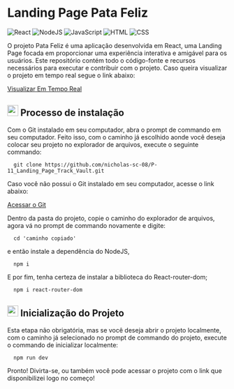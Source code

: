 
# Landing Page Pata Feliz

![React](https://img.shields.io/badge/React-20232A?style=for-the-badge&logo=react&logoColor=61DAFB)
![NodeJS](https://img.shields.io/badge/Node%20js-339933?style=for-the-badge&logo=nodedotjs&logoColor=white)
![JavaScript](https://img.shields.io/badge/JavaScript-F7DF1E?style=for-the-badge&logo=javascript&logoColor=black)
![HTML](https://img.shields.io/badge/HTML5-E34F26?style=for-the-badge&logo=html5&logoColor=white)
![CSS](https://img.shields.io/badge/CSS3-1572B6?style=for-the-badge&logo=css3&logoColor=white)

O projeto Pata Feliz é uma aplicação desenvolvida em React, uma Landing Page focada em proporcionar uma experiência interativa e amigável para os usuários. Este repositório contém todo o código-fonte e recursos necessários para executar e contribuir com o projeto.
Caso queira visualizar o projeto em tempo real segue o link abaixo:

<kdb><a href='https://p-12-landing-page-pets-feliz.vercel.app/'>Visualizar Em Tempo Real</a></kdb>

## <img src='https://github.com/nicholas-sc-08/P-12_Landing_page_Pets_Feliz/blob/main/Imagens_Readme/Gif_React.gif' width='25px' height='25px'/> Processo de instalação

Com o Git instalado em seu computador, abra o prompt de commando em seu computador. Feito isso, com o caminho já escolhido aonde você deseja colocar seu projeto no explorador de arquivos, execute o seguinte commando:

```git
  git clone https://github.com/nicholas-sc-08/P-11_Landing_Page_Track_Vault.git
```

Caso você não possui o Git instalado em seu computador, acesse o link abaixo:

<a href='https://git-scm.com/downloads'>Acessar o Git</a>

Dentro da pasta do projeto, copie o caminho do explorador de arquivos, agora vá no prompt de commando novamente e digite:

```git
  cd 'caminho copiado'
```

e então instale a dependência do NodeJS,

```git
  npm i 
```

E por fim, tenha certeza de instalar a biblioteca do React-router-dom;

```git
  npm i react-router-dom
```

## <img src='https://github.com/nicholas-sc-08/P-12_Landing_page_Pets_Feliz/blob/main/Imagens_Readme/Gif_Node.gif' width='25px' height='25px'> Inicialização do Projeto

Esta etapa não obrigatória, mas se você deseja abrir o projeto localmente, com o caminho já selecionado no prompt de commando do projeto, execute o commando de inicializar localmente:

```git
  npm run dev
```

Pronto! Divirta-se, ou também você pode acessar o projeto com o link que disponibilizei logo no começo!
